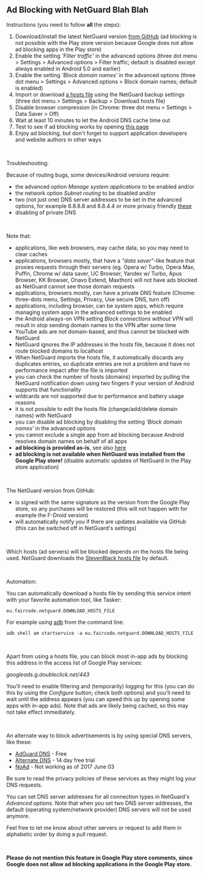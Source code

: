 Ad Blocking with NetGuard Blah Blah
-------------------------

Instructions (you need to follow **all** the steps):

1. Download/install the latest NetGuard version [from GitHub](https://github.com/M66B/NetGuard/releases) (ad blocking is not possible with the Play store version because Google does not allow ad blocking apps in the Play store)
1. Enable the setting *'Filter traffic'* in the advanced options (three dot menu > Settings > Advanced options > Filter traffic; default is disabled except always enabled in Android 5.0 and earlier)
1. Enable the setting *'Block domain names'* in the advanced options (three dot menu > Settings > Advanced options > Block domain names; default is enabled)
1. Import or download [a hosts file](https://en.wikipedia.org/wiki/Hosts_(file)) using the NetGuard backup settings (three dot menu > Settings > Backup > Download hosts file)
1. Disable browser compression (in Chrome: three dot menu > Settings > Data Saver > Off)
1. Wait at least 10 minutes to let the Android DNS cache time out
1. Test to see if ad blocking works by opening [this page](http://www.netguard.me/test)
1. Enjoy ad blocking, but don't forget to support application developers and website authors in other ways

<br />

Troubleshooting:

Because of routing bugs, some devices/Android versions require:

* the advanced option *Manage system applications* to be enabled and/or
* the network option *Subnet routing* to be disabled and/or
* two (not just one) DNS server addresses to be set in the advanced options, for example 8.8.8.8 and 8.8.4.4 or more privacy friendly [these](https://dns.watch/)
* disabling of private DNS

<br />

Note that:

* applications, like web browsers, may cache data, so you may need to clear caches
* applications, browsers mostly, that have a *"data saver"*-like feature that proxies requests through their servers (eg. Opera w/ Turbo, Opera Max, Puffin, Chrome w/ data saver, UC Browser, Yandex w/ Turbo, Apus Browser, KK Browser, Onavo Extend, Maxthon) will not have ads blocked as NetGuard cannot see those domain requests
* applications, browsers mostly, can have a private DNS feature (Chrome: three-dots menu, Settings, Privacy, Use secure DNS, turn off)
* applications, including browser, can be system apps, which require managing system apps in the advanced settings to be enabled
* the Android always-on VPN setting *Block connections without VPN* will result in stop sending domain names to the VPN after some time
* YouTube ads are not domain-based, and thus cannot be blocked with NetGuard
* NetGuard ignores the IP addresses in the hosts file, because it does not route blocked domains to localhost
* When NetGuard imports the hosts file, it automatically discards any duplicates entries, so duplicate entries are not a problem and have no performance impact after the file is imported
* you can check the number of hosts (domains) imported by pulling the NetGuard notification down using two fingers if your version of Android supports that functionality
* wildcards are not supported due to performance and battery usage reasons
* it is not possible to edit the hosts file (change/add/delete domain names) with NetGuard
* you can disable ad blocking by disabling the setting *'Block domain names'* in the advanced options
* you cannot exclude a single app from ad blocking because Android resolves domain names on behalf of all apps
* **ad blocking is provided as-is**, see also [here](https://forum.xda-developers.com/showpost.php?p=71805655&postcount=4668)
* **ad blocking is not available when NetGuard was installed from the Google Play store!** (disable automatic updates of NetGuard in the Play store application)

<br />

The NetGuard version from GitHub:

* is signed with the same signature as the version from the Google Play store, so any purchases will be restored (this will not happen with for example the F-Droid version)
* will automatically notify you if there are updates available via GitHub (this can be switched off in NetGuard's settings)

<br />

Which hosts (ad servers) will be blocked depends on the hosts file being used.
NetGuard downloads the [StevenBlack hosts file](https://github.com/StevenBlack/hosts) by default.

<br />

Automation:

You can automatically download a hosts file by sending this service intent with your favorite automation tool, like Tasker:

`eu.faircode.netguard.DOWNLOAD_HOSTS_FILE`

For example using [adb](https://developer.android.com/studio/command-line/adb.html) from the command line:

`adb shell am startservice -a eu.faircode.netguard.DOWNLOAD_HOSTS_FILE`

<br />

Apart from using a hosts file, you can block most in-app ads by blocking this address in the access list of Google Play services:

*googleads.g.doubleclick.net/443*

You'll need to enable filtering and (temporarily) logging for this (you can do this by using the *Configure* button; check both options)
and you'll need to wait until the address appears (you can speed this up by opening some apps with in-app ads).
Note that ads are likely being cached, so this may not take effect immediately.

<br />

An alternate way to block advertisements is by using special DNS servers, like these:

* [AdGuard DNS](https://adguard.com/en/adguard-dns/overview.html) - Free
* [Alternate DNS](https://alternate-dns.com/) - 14 day free trial
* [NoAd](https://noad.zone/) - Not working as of 2017 June 03

Be sure to read the privacy policies of these services as they might log your DNS requests.

You can set DNS server addresses for all connection types in NetGuard's *Advanced options*.
Note that when you set two DNS server addresses, the default (operating system/network provider) DNS servers will not be used anymore.

Feel free to let me know about other servers or request to add them in alphabetic order by doing a pull request.

<br />

**Please do not mention this feature in Google Play store comments, since Google does not allow ad blocking applications in the Google Play store.**
